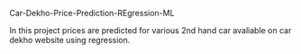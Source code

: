 Car-Dekho-Price-Prediction-REgression-ML

In this project prices are predicted for various 2nd hand car avaliable on car dekho website using regression.

